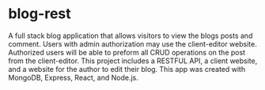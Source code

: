 # blog-rest
A full stack blog application that allows visitors to view the blogs posts and comment. Users with admin authorization may use the client-editor website. Authorized users will be able to preform all CRUD operations on the post from the client-editor. This project includes a RESTFUL API, a client website, and a website for the author to edit their blog. This app was created with MongoDB, Express, React, and Node.js.
